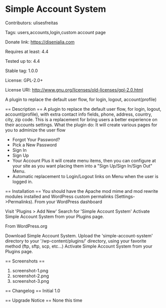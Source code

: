 # Simple Account System
 Contributors: ulisesfreitas
 
 Tags: users,accounts,login,custom account page
 
 Donate link: https://disenialia.com
 
 Requires at least: 4.4
 
 Tested up to: 4.4
 
 Stable tag: 1.0.0
 
 License: GPL-2.0+
 
 License URI: http://www.gnu.org/licenses/old-licenses/gpl-2.0.html

A plugin to replace the default user flow, for login, logout, account(profile)

== Description ==
A plugin to replace the default user flow, for login, logout, account(profile), with extra contact info fields, phone, address, country, city, zip code.
This is a replacement for bring users a better experience on their accounts settings.
What the plugin do: 
It will create various pages for you to adminize the user flow
 - Forgot Your Password?
 - Pick a New Password
 - Sign In
 - Sign Up
 - Your Account
Plus it will create menu items, then you can configure at your site as you want placing them into a \"Sign Up/Sign In/Sign Out\" Menu.
- Automatic replacement to Login/Logout links on Menu when the user is logged in.


== Installation ==
You should have the Apache mod mime and mod rewrite modules installed and WordPress custom permalinks (Settings->Permalinks).
From your WordPress dashboard

Visit \'Plugins > Add New\'
Search for \'Simple Account System\'
Activate Simple Account System from your Plugins page.

From WordPress.org

Download Simple Account System.
Upload the \'simple-account-system\' directory to your \'/wp-content/plugins/\' directory, using your favorite method (ftp, sftp, scp, etc...)
Activate Simple Account System from your Plugins page. 

== Screenshots ==
1. screenshot-1.png
2. screenshot-2.png
3. screenshot-3.png

== Changelog ==
Initial
1.0

== Upgrade Notice ==
None this time
